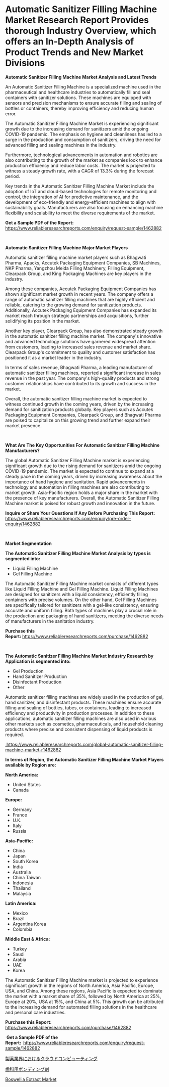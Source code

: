<p><h1>Automatic Sanitizer Filling Machine Market Research Report Provides thorough Industry Overview, which offers an In-Depth Analysis of Product Trends and New Market Divisions</h1></p><p><strong>Automatic Sanitizer Filling Machine Market Analysis and Latest Trends</strong></p>
<p><p>An Automatic Sanitizer Filling Machine is a specialized machine used in the pharmaceutical and healthcare industries to automatically fill and seal containers with sanitizer solutions. These machines are equipped with sensors and precision mechanisms to ensure accurate filling and sealing of bottles or containers, thereby improving efficiency and reducing human error.</p><p>The Automatic Sanitizer Filling Machine Market is experiencing significant growth due to the increasing demand for sanitizers amid the ongoing COVID-19 pandemic. The emphasis on hygiene and cleanliness has led to a surge in the production and consumption of sanitizers, driving the need for advanced filling and sealing machines in the industry. </p><p>Furthermore, technological advancements in automation and robotics are also contributing to the growth of the market as companies look to enhance production efficiency and reduce labor costs. The market is projected to witness a steady growth rate, with a CAGR of 13.3% during the forecast period.</p><p>Key trends in the Automatic Sanitizer Filling Machine Market include the adoption of IoT and cloud-based technologies for remote monitoring and control, the integration of AI for predictive maintenance, and the development of eco-friendly and energy-efficient machines to align with sustainability goals. Manufacturers are also focusing on enhancing machine flexibility and scalability to meet the diverse requirements of the market.</p></p>
<p><strong>Get a Sample PDF of the Report:&nbsp;</strong> <a href="https://www.reliableresearchreports.com/enquiry/request-sample/1462882">https://www.reliableresearchreports.com/enquiry/request-sample/1462882</a></p>
<p>&nbsp;</p>
<p><strong>Automatic Sanitizer Filling Machine Major Market Players</strong></p>
<p><p>Automatic sanitizer filling machine market players such as Bhagwati Pharma, Apacks, Accutek Packaging Equipment Companies, SB Machines, NKP Pharma, Yangzhou Meida Filling Machinery, Filling Equipment, Clearpack Group, and King Packaging Machines are key players in the industry.</p><p>Among these companies, Accutek Packaging Equipment Companies has shown significant market growth in recent years. The company offers a range of automatic sanitizer filling machines that are highly efficient and reliable, catering to the growing demand for sanitization products. Additionally, Accutek Packaging Equipment Companies has expanded its market reach through strategic partnerships and acquisitions, further solidifying its position in the market.</p><p>Another key player, Clearpack Group, has also demonstrated steady growth in the automatic sanitizer filling machine market. The company's innovative and advanced technology solutions have garnered widespread attention from customers, leading to increased sales revenue and market share. Clearpack Group's commitment to quality and customer satisfaction has positioned it as a market leader in the industry.</p><p>In terms of sales revenue, Bhagwati Pharma, a leading manufacturer of automatic sanitizer filling machines, reported a significant increase in sales revenue in the past year. The company's high-quality products and strong customer relationships have contributed to its growth and success in the market.</p><p>Overall, the automatic sanitizer filling machine market is expected to witness continued growth in the coming years, driven by the increasing demand for sanitization products globally. Key players such as Accutek Packaging Equipment Companies, Clearpack Group, and Bhagwati Pharma are poised to capitalize on this growing trend and further expand their market presence.</p></p>
<p>&nbsp;</p>
<p><strong>What Are The Key Opportunities For Automatic Sanitizer Filling Machine Manufacturers?</strong></p>
<p><p>The global Automatic Sanitizer Filling Machine market is experiencing significant growth due to the rising demand for sanitizers amid the ongoing COVID-19 pandemic. The market is expected to continue to expand at a steady pace in the coming years, driven by increasing awareness about the importance of hand hygiene and sanitation. Rapid advancements in technology and automation in filling machines are also contributing to market growth. Asia-Pacific region holds a major share in the market with the presence of key manufacturers. Overall, the Automatic Sanitizer Filling Machine market is poised for robust growth and innovation in the future.</p></p>
<p><strong>Inquire or Share Your Questions If Any Before Purchasing This Report:</strong> <a href="https://www.reliableresearchreports.com/enquiry/pre-order-enquiry/1462882">https://www.reliableresearchreports.com/enquiry/pre-order-enquiry/1462882</a></p>
<p>&nbsp;</p>
<p><strong>Market Segmentation</strong></p>
<p><strong>The Automatic Sanitizer Filling Machine Market Analysis by types is segmented into:</strong></p>
<p><ul><li>Liquid Filling Machine</li><li>Gel Filling Machine</li></ul></p>
<p><p>The Automatic Sanitizer Filling Machine market consists of different types like Liquid Filling Machine and Gel Filling Machine. Liquid Filling Machines are designed for sanitizers with a liquid consistency, efficiently filling containers with precise volumes. On the other hand, Gel Filling Machines are specifically tailored for sanitizers with a gel-like consistency, ensuring accurate and uniform filling. Both types of machines play a crucial role in the production and packaging of hand sanitizers, meeting the diverse needs of manufacturers in the sanitation industry.</p></p>
<p><strong>Purchase this Report:&nbsp;</strong><a href="https://www.reliableresearchreports.com/purchase/1462882">https://www.reliableresearchreports.com/purchase/1462882</a></p>
<p>&nbsp;</p>
<p><strong>The Automatic Sanitizer Filling Machine Market Industry Research by Application is segmented into:</strong></p>
<p><ul><li>Gel Production</li><li>Hand Sanitizer Production</li><li>Disinfectant Production</li><li>Other</li></ul></p>
<p><p>Automatic sanitizer filling machines are widely used in the production of gel, hand sanitizer, and disinfectant products. These machines ensure accurate filling and sealing of bottles, tubes, or containers, leading to increased efficiency and productivity in production processes. In addition to these applications, automatic sanitizer filling machines are also used in various other markets such as cosmetics, pharmaceuticals, and household cleaning products where precise and consistent dispensing of liquid products is required.</p></p>
<p><a href="https://www.reliableresearchreports.com/global-automatic-sanitizer-filling-machine-market-r1462882">&nbsp;https://www.reliableresearchreports.com/global-automatic-sanitizer-filling-machine-market-r1462882</a></p>
<p><strong>In terms of Region, the Automatic Sanitizer Filling Machine Market Players available by Region are:</strong></p>
<p>
    <p> <strong> North America: </strong>
        <ul>
            <li>United States</li>
            <li>Canada</li>
        </ul>
        </p> 
    <p> <strong> Europe: </strong>
        <ul>
            <li>Germany</li>
            <li>France</li>
            <li>U.K.</li>
            <li>Italy</li>
            <li>Russia</li>
        </ul>
        </p> 
    <p> <strong> Asia-Pacific: </strong>
        <ul>
            <li>China</li>
            <li>Japan</li>
            <li>South Korea</li>
            <li>India</li>
            <li>Australia</li>
            <li>China Taiwan</li>
            <li>Indonesia</li>
            <li>Thailand</li>
            <li>Malaysia</li>
        </ul>
        </p> 
    <p> <strong> Latin America: </strong>
        <ul>
            <li>Mexico</li>
            <li>Brazil</li>
            <li>Argentina Korea</li>
            <li>Colombia</li>
        </ul>
        </p> 
    <p> <strong> Middle East & Africa: </strong>
        <ul>
            <li>Turkey</li>
            <li>Saudi</li>
            <li>Arabia</li>
            <li>UAE</li>
            <li>Korea</li>
        </ul>
    </p>
    </p>
<p><p>The Automatic Sanitizer Filling Machine market is projected to experience significant growth in the regions of North America, Asia Pacific, Europe, USA, and China. Among these regions, Asia Pacific is expected to dominate the market with a market share of 35%, followed by North America at 25%, Europe at 20%, USA at 15%, and China at 5%. This growth can be attributed to the increasing demand for automated filling solutions in the healthcare and personal care industries.</p></p>
<p><strong>Purchase this Report: </strong><a href="https://www.reliableresearchreports.com/purchase/1462882">https://www.reliableresearchreports.com/purchase/1462882</a></p>
<p>&nbsp;<strong>Get a Sample PDF of the Report:&nbsp;&nbsp;</strong><a href="https://www.reliableresearchreports.com/enquiry/request-sample/1462882">https://www.reliableresearchreports.com/enquiry/request-sample/1462882</a></p>
<p><strong></strong></p>
<p><p><a href="https://github.com/efcvopdgkdx128/Market-Research-Report-List-1/blob/main/913729441220.md">製薬業界におけるクラウドコンピューティング</a></p><p><a href="https://github.com/dawson566/Market-Research-Report-List-1/blob/main/671613641219.md">歯科用ボンディング剤</a></p><p><a href="https://butternut-bug-553.notion.site/Analyzing-Boswellia-Extract-Market-Global-Industry-Perspective-and-Forecast-2024-to-2031-38e425aa8d2640279bd0aaf7d2c1f04b">Boswellia Extract Market</a></p></p>